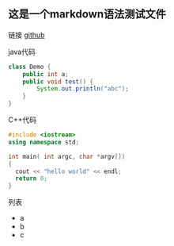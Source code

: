 ## 这是一个markdown语法测试文件

链接
[github](github.com)  

java代码  
```java
class Demo {
    public int a;
    public void test() {
        System.out.println("abc");
    }
}
```

C++代码  
```c++
#include <iostream>
using namespace std;

int main( int argc, char *argv[])
{
  cout << "hello world" << endl;
  return 0;
}
```

列表
- a
- b
- c
